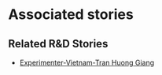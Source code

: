 # Associated stories

<!-- !!DO NOT REMOVE!! start autogenerated hyperlinks -->
## Related R&D Stories
- [Experimenter\-Vietnam\-Tran Huong Giang ](/stories/?doc=Experimenters_VNM)
<!-- !!DO NOT REMOVE!! end autogenerated hyperlinks -->